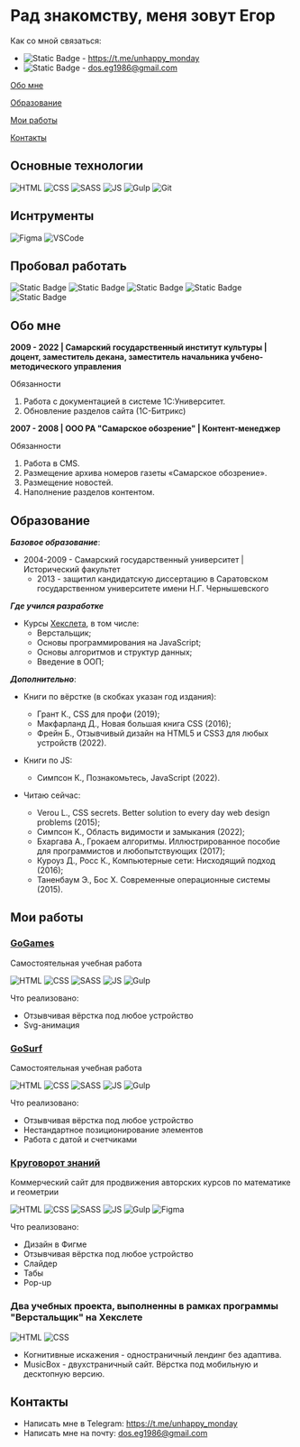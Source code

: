# Рад знакомству, меня зовут Егор

Как со мной связаться:

- ![Static Badge](https://img.shields.io/badge/telegram-white?logo=telegram) - <https://t.me/unhappy_monday>
- ![Static Badge](https://img.shields.io/badge/gmail-white?logo=gmail) - <dos.eg1986@gmail.com>

[Обо мне](#обо-мне)

[Образование](#образование)

[Мои работы](#мои-работы)

[Контакты](#контакты)

## Основные технологии

![HTML](https://img.shields.io/badge/HTML-black?style=for-the-badge&logo=html5&logoColor=red)
![CSS](https://img.shields.io/badge/css-black?style=for-the-badge&logo=css3&logoColor=blue)
![SASS](https://img.shields.io/badge/SASS-black?style=for-the-badge&logo=sass&logoColor=red)
![JS](https://img.shields.io/badge/Java%20Script-black?style=for-the-badge&logo=javascript&logoColor=yellow)
![Gulp](https://img.shields.io/badge/GULP-black?style=for-the-badge&logo=gulp&logoColor=red)
![Git](https://img.shields.io/badge/GIT-black?style=for-the-badge&logo=git&logoColor=red)

## Иснтрументы
![Figma](https://img.shields.io/badge/Figma-black?style=for-the-badge&logo=figma&logoColor=white)
![VSCode](https://img.shields.io/badge/VSCode-black?style=for-the-badge&logo=visualstudiocode&logoColor=blue)

## Пробовал работать

![Static Badge](https://img.shields.io/badge/bootstrap-black?style=for-the-badge&logo=Bootstrap&color=black)
![Static Badge](https://img.shields.io/badge/pandas-python-black?style=for-the-badge&logo=pandas&color=black)
![Static Badge](https://img.shields.io/badge/numpy-python-black?style=for-the-badge&logo=numpy&color=black)
![Static Badge](https://img.shields.io/badge/docker-black?style=for-the-badge&logo=docker&color=black)
![Static Badge](https://img.shields.io/badge/mysql-black?style=for-the-badge&logo=mysql&logoColor=red&color=black)


## Обо мне

**2009 - 2022 | Самарский государственный институт культуры | доцент, заместитель декана, заместитель начальника учбено-методического управления**

Обязанности
1. Работа с документацией в системе 1C:Университет.
2. Обновление разделов сайта (1С-Битрикс)

**2007 - 2008 | ООО РА "Самарское обозрение" | Контент-менеджер**

Обязанности 
1. Работа в CMS.
2. Размещение архива номеров газеты «Самарское обозрение». 
3. Размещение новостей.
4. Наполнение разделов контентом.

## Образование

***Базовое образование***:
  - 2004-2009 - Самарский государственный университет | Исторический факультет
    - 2013 - защитил кандидатскую диссертацию в Саратовском государственном университете имени Н.Г. Чернышевского

***Где учился разработке***
  - Курсы [Хекслета](https://ru.hexlet.io/u/happy__monday), в том числе:
    - Верстальщик;
    - Основы программирования на JavaScript;
    - Основы алгоритмов и структур данных;
    - Введение в ООП;

***Дополнительно***:
  - Книги по вёрстке (в скобках указан год издания):
    - Грант К., CSS для профи (2019);
    - Макфарланд Д., Новая большая книга CSS (2016);
    - Фрейн Б., Отзывчивый дизайн на HTML5 и CSS3 для любых устройств (2022).
  
  - Книги по JS:
    - Симпсон К., Познакомьтесь, JavaScript (2022).
  
  - Читаю сейчас:
    - Verou L., CSS secrets. Better solution to every day web design problems (2015);
    - Симпсон К., Область видимости и замыкания (2022);
    - Бхаргава А., Грокаем алгоритмы. Иллюстрированное пособие для программистов и любопытствующих (2017);
    - Куроуз Д., Росс К., Компьютерные сети: Нисходящий подход (2016);
    - Таненбаум Э., Бос Х. Современные операционные системы (2015).

## Мои работы

### [GoGames](https://unhappymonday.github.io/GoGames/)

Самостоятельная учебная работа

![HTML](https://img.shields.io/badge/HTML-black?style=for-the-badge&logo=html5&logoColor=red)
![CSS](https://img.shields.io/badge/css-black?style=for-the-badge&logo=css3&logoColor=blue)
![SASS](https://img.shields.io/badge/SASS-black?style=for-the-badge&logo=sass&logoColor=red)
![JS](https://img.shields.io/badge/Java%20Script-black?style=for-the-badge&logo=javascript&logoColor=yellow)
![Gulp](https://img.shields.io/badge/GULP-black?style=for-the-badge&logo=gulp&logoColor=red)

Что реализовано:
* Отзывчивая вёрстка под любое устройство
* Svg-анимация

### [GoSurf](https://unhappymonday.github.io/GoSurf/)

Самостоятельная учебная работа

![HTML](https://img.shields.io/badge/HTML-black?style=for-the-badge&logo=html5&logoColor=red)
![CSS](https://img.shields.io/badge/css-black?style=for-the-badge&logo=css3&logoColor=blue)
![SASS](https://img.shields.io/badge/SASS-black?style=for-the-badge&logo=sass&logoColor=red)
![JS](https://img.shields.io/badge/Java%20Script-black?style=for-the-badge&logo=javascript&logoColor=yellow)
![Gulp](https://img.shields.io/badge/GULP-black?style=for-the-badge&logo=gulp&logoColor=red)

Что реализовано:
* Отзывчивая вёрстка под любое устройство
* Нестандартное позиционирование элементов
* Работа с датой и счетчиками

### [Круговорот знаний](https://krugovorotznaniya.ru/index.html)

Коммерческий сайт для продвижения авторских курсов по математике и геометрии

![HTML](https://img.shields.io/badge/HTML-black?style=for-the-badge&logo=html5&logoColor=red)
![CSS](https://img.shields.io/badge/css-black?style=for-the-badge&logo=css3&logoColor=blue)
![SASS](https://img.shields.io/badge/SASS-black?style=for-the-badge&logo=sass&logoColor=red)
![JS](https://img.shields.io/badge/Java%20Script-black?style=for-the-badge&logo=javascript&logoColor=yellow)
![Gulp](https://img.shields.io/badge/GULP-black?style=for-the-badge&logo=gulp&logoColor=red)
![Figma](https://img.shields.io/badge/Figma-black?style=for-the-badge&logo=figma&logoColor=white)

Что реализовано:
* Дизайн в Фигме
* Отзывчивая вёрстка под любое устройство
* Слайдер
* Табы
* Pop-up

### Два учебных проекта, выполненны в рамках программы "Верстальщик" на Хекслете

![HTML](https://img.shields.io/badge/HTML-black?style=for-the-badge&logo=html5&logoColor=red)
![CSS](https://img.shields.io/badge/css-black?style=for-the-badge&logo=css3&logoColor=blue)

* Когнитивные искажения - одностраничный лендинг без адаптива.
* MusicBox - двухстраничный сайт. Вёрстка под мобильную и десктопную версию.

## Контакты

- Написать мне в Telegram: https://t.me/unhappy_monday
- Написать мне на почту: <dos.eg1986@gmail.com>
